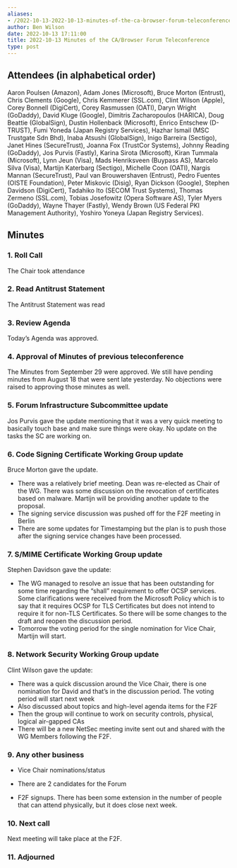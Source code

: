 ```yaml
---
aliases:
- /2022-10-13-2022-10-13-minutes-of-the-ca-browser-forum-teleconference/
author: Ben Wilson
date: 2022-10-13 17:11:00
title: 2022-10-13 Minutes of the CA/Browser Forum Teleconference
type: post
---
```


## Attendees (in alphabetical order) 

Aaron Poulsen (Amazon), Adam Jones (Microsoft), Bruce Morton (Entrust), Chris Clements (Google), Chris Kemmerer (SSL.com), Clint Wilson (Apple), Corey Bonnell (DigiCert), Corey Rasmussen (OATI), Daryn Wright (GoDaddy), David Kluge (Google), Dimitris Zacharopoulos (HARICA), Doug Beattie (GlobalSign), Dustin Hollenback (Microsoft), Enrico Entschew (D-TRUST), Fumi Yoneda (Japan Registry Services), Hazhar Ismail (MSC Trustgate Sdn Bhd), Inaba Atsushi (GlobalSign), Inigo Barreira (Sectigo), Janet Hines (SecureTrust), Joanna Fox (TrustCor Systems), Johnny Reading (GoDaddy), Jos Purvis (Fastly), Karina Sirota (Microsoft), Kiran Tummala (Microsoft), Lynn Jeun (Visa), Mads Henriksveen (Buypass AS), Marcelo Silva (Visa), Martijn Katerbarg (Sectigo), Michelle Coon (OATI), Nargis Mannan (SecureTrust), Paul van Brouwershaven (Entrust), Pedro Fuentes (OISTE Foundation), Peter Miskovic (Disig), Ryan Dickson (Google), Stephen Davidson (DigiCert), Tadahiko Ito (SECOM Trust Systems), Thomas Zermeno (SSL.com), Tobias Josefowitz (Opera Software AS), Tyler Myers (GoDaddy), Wayne Thayer (Fastly), Wendy Brown (US Federal PKI Management Authority), Yoshiro Yoneya (Japan Registry Services).

## Minutes



### 1. Roll Call



The Chair took attendance

### 2. Read Antitrust Statement



The Antitrust Statement was read

### 3. Review Agenda



Today’s Agenda was approved.

### 4. Approval of Minutes of previous teleconference 

The Minutes from September 29 were approved. We still have pending minutes from August 18 that were sent late yesterday. No objections were raised to approving those minutes as well.

### 5. Forum Infrastructure Subcommittee update 

Jos Purvis gave the update mentioning that it was a very quick meeting to basically touch base and make sure things were okay. No update on the tasks the SC are working on.

### 6. Code Signing Certificate Working Group update 

Bruce Morton gave the update.

- There was a relatively brief meeting. Dean was re-elected as Chair of the WG. There was some discussion on the revocation of certificates based on malware. Martijn will be providing another update to the proposal.
- The signing service discussion was pushed off for the F2F meeting in Berlin
- There are some updates for Timestamping but the plan is to push those after the signing service changes have been processed.

### 7. S/MIME Certificate Working Group update 

Stephen Davidson gave the update:

- The WG managed to resolve an issue that has been outstanding for some time regarding the “shall” requirement to offer OCSP services. Some clarifications were received from the Microsoft Policy which is to say that it requires OCSP for TLS Certificates but does not intend to require it for non-TLS Certificates. So there will be some changes to the draft and reopen the discussion period.
- Tomorrow the voting period for the single nomination for Vice Chair, Martijn will start.

### 8. Network Security Working Group update 

Clint Wilson gave the update:

- There was a quick discussion around the Vice Chair, there is one nomination for David and that’s in the discussion period. The voting period will start next week
- Also discussed about topics and high-level agenda items for the F2F
- Then the group will continue to work on security controls, physical, logical air-gapped CAs
- There will be a new NetSec meeting invite sent out and shared with the WG Members following the F2F.

### 9. Any other business 

- Vice Chair nominations/status

- There are 2 candidates for the Forum

- F2F signups. There has been some extension in the number of people that can attend physically, but it does close next week.

### 10. Next call 

Next meeting will take place at the F2F.

### 11. Adjourned